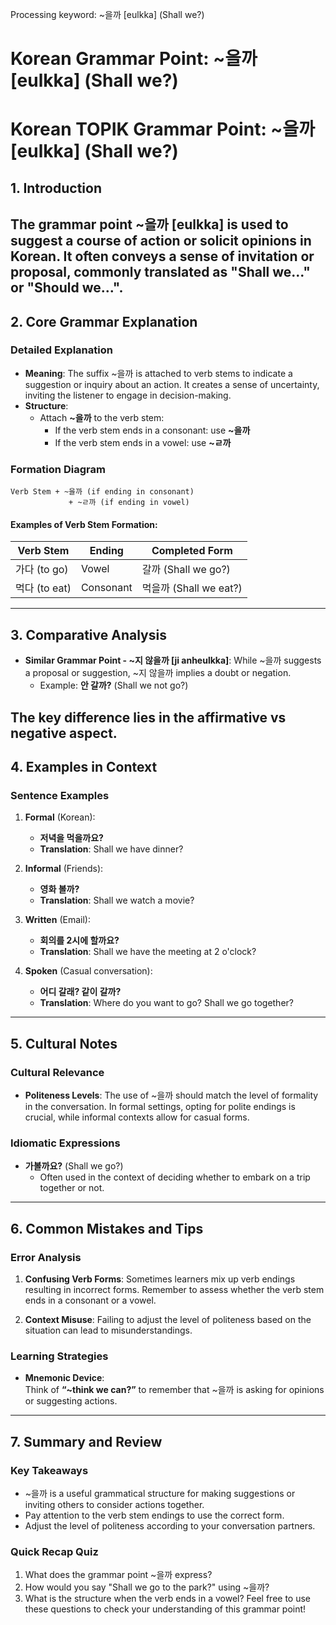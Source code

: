 Processing keyword: ~을까 [eulkka] (Shall we?)
# Korean Grammar Point: ~을까 [eulkka] (Shall we?)
# Korean TOPIK Grammar Point: ~을까 [eulkka] (Shall we?)
## 1. Introduction
The grammar point ~을까 [eulkka] is used to suggest a course of action or solicit opinions in Korean. It often conveys a sense of invitation or proposal, commonly translated as "Shall we..." or "Should we...".
---
## 2. Core Grammar Explanation
### Detailed Explanation
- **Meaning**: The suffix ~을까 is attached to verb stems to indicate a suggestion or inquiry about an action. It creates a sense of uncertainty, inviting the listener to engage in decision-making.
- **Structure**:
  - Attach **~을까** to the verb stem:
    - If the verb stem ends in a consonant: use **~을까**
    - If the verb stem ends in a vowel: use **~ㄹ까**
  
### Formation Diagram
```
Verb Stem + ~을까 (if ending in consonant)
             + ~ㄹ까 (if ending in vowel)
```
#### Examples of Verb Stem Formation:
| Verb Stem     | Ending    | Completed Form     |
|---------------|-----------|---------------------|
| 가다 (to go)  | Vowel     | 갈까 (Shall we go?) |
| 먹다 (to eat) | Consonant | 먹을까 (Shall we eat?) |
---
## 3. Comparative Analysis
- **Similar Grammar Point - ~지 않을까 [ji anheulkka]**: 
  While ~을까 suggests a proposal or suggestion, ~지 않을까 implies a doubt or negation. 
  - Example: **안 갈까?** (Shall we not go?)
  
The key difference lies in the affirmative vs negative aspect.
---
## 4. Examples in Context
### Sentence Examples
1. **Formal** (Korean):
   - **저녁을 먹을까요?**
   - **Translation**: Shall we have dinner?
  
2. **Informal** (Friends):
   - **영화 볼까?**
   - **Translation**: Shall we watch a movie?
  
3. **Written** (Email):
   - **회의를 2시에 할까요?**
   - **Translation**: Shall we have the meeting at 2 o'clock?
4. **Spoken** (Casual conversation):
   - **어디 갈래? 같이 갈까?**
   - **Translation**: Where do you want to go? Shall we go together?
  
---
## 5. Cultural Notes
### Cultural Relevance
- **Politeness Levels**: The use of ~을까 should match the level of formality in the conversation. In formal settings, opting for polite endings is crucial, while informal contexts allow for casual forms.
  
### Idiomatic Expressions
- **가볼까요?** (Shall we go?)
  - Often used in the context of deciding whether to embark on a trip together or not.
---
## 6. Common Mistakes and Tips
### Error Analysis
1. **Confusing Verb Forms**: Sometimes learners mix up verb endings resulting in incorrect forms. Remember to assess whether the verb stem ends in a consonant or a vowel.
  
2. **Context Misuse**: Failing to adjust the level of politeness based on the situation can lead to misunderstandings.
### Learning Strategies
- **Mnemonic Device**:  
  Think of **“~think we can?”** to remember that ~을까 is asking for opinions or suggesting actions.
---
## 7. Summary and Review
### Key Takeaways
- ~을까 is a useful grammatical structure for making suggestions or inviting others to consider actions together.
- Pay attention to the verb stem endings to use the correct form.
- Adjust the level of politeness according to your conversation partners.
### Quick Recap Quiz
1. What does the grammar point ~을까 express?
2. How would you say "Shall we go to the park?" using ~을까?
3. What is the structure when the verb ends in a vowel?
Feel free to use these questions to check your understanding of this grammar point!
